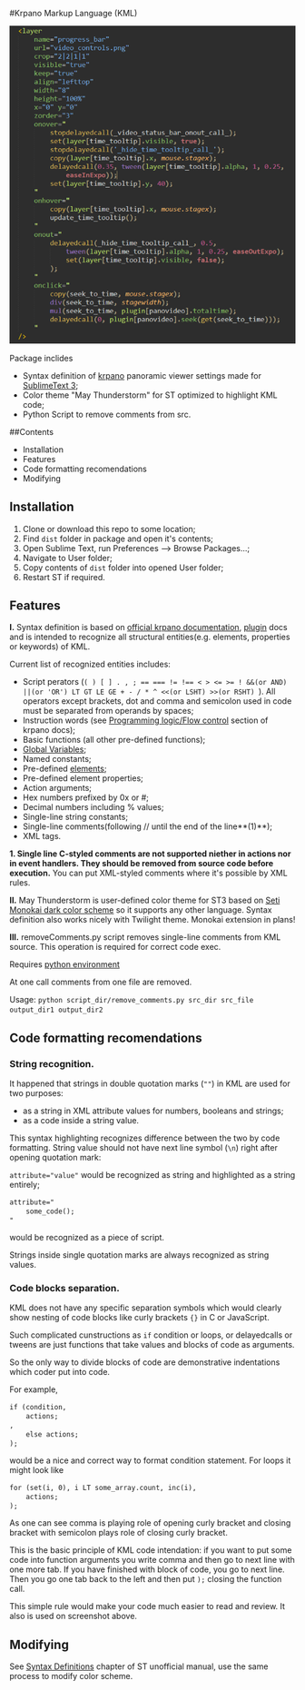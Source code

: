 #Krpano Markup Language (KML)

![Sample Screenshot](/res/syntaxkrpano.png)

Package inclides 
* Syntax definition of [krpano](http://krpano.com) panoramic viewer settings made for [SublimeText 3](http://www.sublimetext.com/3);
* Color theme "May Thunderstorm" for ST optimized to highlight KML code;
* Python Script to remove comments from src.

##Contents

* Installation
* Features
* Code formatting recomendations
* Modifying

## Installation ##

1. Clone or download this repo to some location;
2. Find `dist` folder in package and open it's contents;
3. Open Sublime Text, run Preferences –> Browse Packages...;
4. Navigate to User folder;
5. Copy contents of `dist` folder into opened User folder;
6. Restart ST if required.

## Features ##

**I.**	Syntax definition is based on [official krpano documentation](http://krpano.com/docu), [plugin](http://krpano.com/plugins/) docs and is intended to recognize all structural entities(e.g. elements, properties or keywords) of KML.

Current list of recognized entities includes:
* Script perators (`( ) [ ] . , ; == === != !== < > <= >= ! &&(or AND) ||(or 'OR') LT GT LE GE + - / * ^ <<(or LSHT) >>(or RSHT) `). All operators except brackets, dot and comma and semicolon used in code must be separated from operands by spaces;
* Instruction words (see [Programming logic/Flow control](http://krpano.com/docu/actions/#actionsreference) section of krpano docs);
* Basic functions (all other pre-defined functions);
* [Global Variables](http://krpano.com/docu/actions/#globalvarsreference);
* Named constants;
* Pre-defined [elements](http://krpano.com/docu/xml);
* Pre-defined element properties;
* Action arguments;
* Hex numbers prefixed by 0x or #;
* Decimal numbers including % values;
* Single-line string constants;
* Single-line comments(following // until the end of the line**(1)**);
* XML tags.

**1. Single line C-styled comments are not supported niether in actions nor in event handlers. They should be removed from source code before execution.**
You can put XML-styled comments where it's possible by XML rules.

**II.**	May Thunderstorm is user-defined color theme for ST3 based on [Seti Monokai dark color scheme](https://github.com/jesseweed/seti-ui) so it supports any other language. Syntax definition also works nicely with Twilight theme. Monokai extension in plans!

**III.**	removeComments.py script removes single-line comments from KML source. This operation is required for correct code exec.

Requires [python environment](https://www.python.org/downloads/windows/)

At one call comments from one file are removed.

Usage:
	`python script_dir/remove_comments.py src_dir src_file output_dir1 output_dir2`

## Code formatting recomendations ##

### String recognition.

It happened that strings in double quotation marks (`""`) in KML are used for two purposes:
* as a string in XML attribute values for numbers, booleans and strings;
* as a code inside a string value.

This syntax highlighting recognizes difference between the two by code formatting. String value should not have next line symbol (`\n`) right after opening quotation mark:

`attribute="value"` would be recognized as string and highlighted as a string entirely;

    attribute="
	    some_code();
    "

would be recognized as a piece of script.

Strings inside single quotation marks are always recognized as string values.

### Code blocks separation.

KML does not have any specific separation symbols which would clearly show nesting of code blocks like curly brackets `{}` in C or JavaScript.

Such complicated cunstructions as `if` condition or loops, or delayedcalls or tweens are just functions that take values and blocks of code as arguments.

So the only way to divide blocks of code are demonstrative indentations which coder put into code.

For example,

    if (condition,
    	actions;
    ,
    	else actions;
    );

would be a nice and correct way to format condition statement.
For loops it might look like

    for (set(i, 0), i LT some_array.count, inc(i),
    	actions;
    );

As one can see comma is playing role of opening curly bracket and closing bracket with semicolon plays role of closing curly bracket.

This is the basic principle of KML code intendation: if you want to put some code into function arguments you write comma and then go to next line with one more tab. If you have finished with block of code, you go to next line. Then you go one tab back to the left and then put `);`  closing the function call.

This simple rule would make your code much easier to read and review. It also is used on screenshot above.

## Modifying ##
 
See [Syntax Definitions](http://docs.sublimetext.info/en/latest/extensibility/syntaxdefs.html) chapter of ST unofficial manual,
use the same process to modify color scheme.